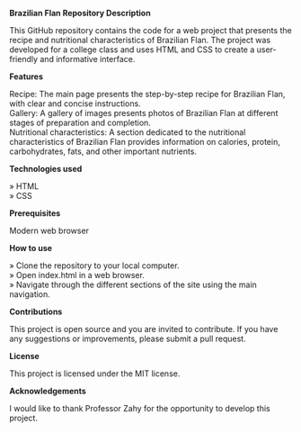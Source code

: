 <b>Brazilian Flan Repository Description</b>

This GitHub repository contains the code for a web project that presents the recipe and nutritional characteristics of Brazilian Flan. The project was developed for a college class and uses HTML and CSS to create a user-friendly and informative interface.

<b>Features</b>

Recipe: The main page presents the step-by-step recipe for Brazilian Flan, with clear and concise instructions.
<br>
Gallery: A gallery of images presents photos of Brazilian Flan at different stages of preparation and completion.
<br>
Nutritional characteristics: A section dedicated to the nutritional characteristics of Brazilian Flan provides information on calories, protein, carbohydrates, fats, and other important nutrients.

<b>Technologies used</b>

» HTML
<br>
» CSS

<b>Prerequisites</b>

Modern web browser

<b>How to use</b>

» Clone the repository to your local computer.
<br>
» Open index.html in a web browser.
<br>
» Navigate through the different sections of the site using the main navigation.

<b>Contributions</b>

This project is open source and you are invited to contribute. If you have any suggestions or improvements, please submit a pull request.

<b>License</b>

This project is licensed under the MIT license.

<b>Acknowledgements</b>

I would like to thank Professor Zahy for the opportunity to develop this project.
